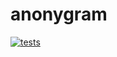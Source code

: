 # anonygram
[![tests](https://github.com/Vlad10081/anonygram/actions/workflows/test_on_push.yaml/badge.svg)](https://github.com/Vlad10081/anonygram/actions/workflows/test_on_push.yaml)
